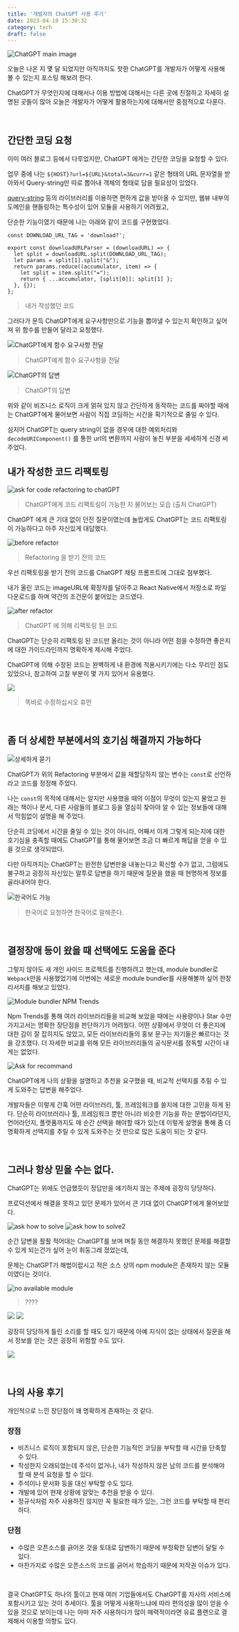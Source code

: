 ```yaml
---
title: '개발자의 ChatGPT 사용 후기'
date: 2023-04-18 15:30:32
category: tech
draft: false
---
```


![ChatGPT main image](./images/chat_gpt_intro.png)

오늘은 나온 지 몇 달 되었지만 아직까지도 핫한 ChatGPT를 개발자가 어떻게 사용해 볼 수 있는지 포스팅 해보려 한다.

ChatGPT가 무엇인지에 대해서나 이용 방법에 대해서는 다른 곳에 친절하고 자세히 설명된 곳들이 많아 오늘은 개발자가 어떻게 활용하는지에 대해서만 중점적으로 다룬다.

<br>

## 간단한 코딩 요청

이미 여러 블로그 등에서 다루었지만, ChatGPT 에게는 간단한 코딩을 요청할 수 있다.

업무 중에 나는 `${HOST}?url=${URL}&total=3&curr=1` 같은 형태의 URL 문자열을 받아와서 Query-string만 따로 뽑아내 객체의 형태로 담을 필요성이 있었다.

[query-string](https://www.npmjs.com/package/query-string) 등의 라이브러리를 이용하면 편하게 값을 받아올 수 있지만, 웹뷰 내부의 도메인을 핸들링하는 특수성이 있어 모듈을 사용하기 어려웠고,

단순한 기능이였기 때문에 나는 아래와 같이 코드를 구현했었다.

```
const DOWNLOAD_URL_TAG = 'download?';

export const downloadURLParser = (downloadURL) => {
  let split = downloadURL.split(DOWNLOAD_URL_TAG);
  let params = split[1].split("&");
  return params.reduce((accumulator, item) => {
    let split = item.split("=");
    return { ...accumulator, [split[0]]: split[1] };
  }, {});
};
```
> 내가 작성했던 코드

그러다가 문득 ChatGPT에게 요구사항만으로 기능을 뽑아낼 수 있는지 확인하고 싶어져 위 함수를 만들어 달라고 요청했다.

![ChatGPT에게 함수 요구사항 전달](./images/ask-func.png)
> ChatGPT에게 함수 요구사항을 전달

![ChatGPT의 답변](./images/answer-func.png)
> ChatGPT의 답변

위와 같이 비즈니스 로직이 크게 얽혀 있지 않고 간단하게 동작하는 코드를 짜야할 때에는 
ChatGPT에게 물어보면 사람이 직접 코딩하는 시간을 획기적으로 줄일 수 있다.

심지어 ChatGPT는 query string이 없을 경우에 대한 예외처리와 `decodeURIComponent()` 를 통한 url의 변환까지 
사람이 놓친 부분을 세세하게 신경 써 주었다. 


## 내가 작성한 코드 리팩토링

![ask for code refactoring to chatGPT](./images/ask.png)
> ChatGPT에게 코드 리팩토링이 가능한 지 물어보는 모습 (출처 ChatGPT)

ChatGPT 에게 큰 기대 없이 던진 질문이였는데 놀랍게도 ChatGPT는 코드 리팩토링이 가능하다고 아주 자신있게 대답했다.


![before refactor](./images/before-refactor.png)
> Refactoring 을 받기 전의 코드

우선 리팩토링을 받기 전의 코드를 ChatGPT 채팅 프롬프트에 그대로 첨부했다.

내가 올린 코드는 imageURL에 확장자를 달아주고 React Native에서 저장소로 파일다운로드를 하며 약간의 조건문이 붙어있는 코드였다.

![after refactor](./images/after-refactor.png)
> ChatGPT 에 의해 리팩토링 된 코드

ChatGPT는 단순히 리팩토링 된 코드만 올리는 것이 아니라 어떤 점을 수정하면 좋은지에 대한 가이드라인까지 명확하게 제시해 주었다.

ChatGPT에 의해 수정된 코드는 완벽하게 내 환경에 적용시키기에는 다소 무리인 점도 있었으나, 참고하여 고칠 부분이 몇 가지 있어서 유용했다.

![](./images/ai.jpg)
> 똑바로 수정하십시오 휴먼

<br>

## 좀 더 상세한 부분에서의 호기심 해결까지 가능하다

![상세하게 묻기](./images/ask2.png)

ChatGPT가 위의 Refactoring 부분에서 값을 재할당하지 않는 변수는 `const`로 선언하라고 코드를 정정해 주었다.

나는 `const`의 목적에 대해서는 알지만 사용했을 때의 이점이 무엇이 있는지 물었고 원래는 책이나 문서, 다른 사람들의 블로그 등을 열심히 찾아야 알 수 있는
정보들에 대해서 막힘없이 설명을 해 주었다.

단순히 코딩에서 시간을 줄일 수 있는 것이 아니라, 어째서 이게 그렇게 되는지에 대한 호기심을 충족할 때에도 ChatGPT를 통해 물어보면 조금 더 빠르게 해답을 얻을 수 있을 것으로 생각되었다.

다만 아직까지는 ChatGPT는 완전한 답변만을 내놓는다고 확신할 수가 없고, 그럼에도 불구하고 굉장히 자신있는 말투로 답변을 하기 때문에 질문을 했을 때 현명하게 정보를 골라내어야 한다.

![한국어도 가능](./images/ask-korean.png)
> 한국어로 요청하면 한국어로 말해준다.

<br>

## 결정장애 등이 왔을 때 선택에도 도움을 준다 

그렇지 않아도 새 개인 사이드 프로젝트를 진행하려고 했는데, module bundler로 `Webpack`만을 사용했었기에 이번에는 새로운 module bundler를 사용해볼까 싶어
한창 리서치를 해보고 있었다.

![Module bundler NPM Trends](./images/npm-trends.png)

Npm Trends를 통해 여러 라이브러리들을 비교해 보았을 때에는 사용량이나 Star 수만 가지고서는 명확한 장단점을 판단하기가 어려웠다.
어떤 상황에서 무엇이 더 좋은지에 대한 감이 잘 잡히지도 않았고, 모든 라이브러리들의 홍보 문구는 자기들은 빠르다는 것을 강조했다.
더 자세한 비교를 위해 모든 라이브러리들의 공식문서를 정독할 시간이 내게는 없었다.

![Ask for recommand](./images/recommand.png)

ChatGPT에게 나의 상황을 설명하고 추천을 요구했을 때, 비교적 선택지를 추릴 수 있게 도와주는 답변을 해주었다.

개발자들은 이렇게 간혹 어떤 라이브러리, 툴, 프레임워크를 쓸지에 대한 고민을 하게 된다. 단순히 라이브러리나 툴, 프레임워크 뿐만 아니라
비슷한 기능을 하는 문법이라던지, 언어라던지, 플랫폼까지도 매 순간 선택을 해야할 때가 있는데 이렇게 설명을 통해 좀 더 명확하게 선택지를 추릴 수 있게 도와주는 
것 만으로 많은 도움이 되는 것 같다.

<br>

## 그러나 항상 믿을 수는 없다.

ChatGPT는 위에도 언급했듯이 정답만을 얘기하지 않는 주제에 굉장히 당당하다.

프로덕션에서 해결을 못하고 있던 문제가 있어서 큰 기대 없이 ChatGPT에게 물어보았다.

![ask how to solve](./images/solve1.png)
![ask how to solve2](./images/solve2.png)

순간 답변을 좔좔 적어대는 ChatGPT를 보며 며칠 동안 해결하지 못했던 문제를 해결할 수 있게 되는건가 싶어 눈이 휘둥그레 졌었는데,

문제는 ChatGPT가 해법이랍시고 적은 소스 상의 npm module은 존재하지 않는 모듈이였다는 것이다.

![no available module](./images/problem.png)
> ????

![](./images/ai_fck.jpeg)
![](./images/wtf.jpg)

굉장히 당당하게 틀린 소리를 할 때도 있기 때문에 아예 지식이 없는 상태에서 질문을 해서 정보를 얻는 것은 굉장히 위험할 수도 있다.

![](./images/ai_kang.jpeg)

<br>

## 나의 사용 후기

개인적으로 느낀 장단점이 꽤 명확하게 존재하는 것 같다.

### 장점

- 비즈니스 로직이 포함되지 않은, 단순한 기능적인 코딩을 부탁할 때 시간을 단축할 수 있다.
- 작성한지 오래되었는데 주석이 없거나, 내가 작성하지 않은 남의 코드를 분석해야 할 때 분석 요청을 할 수 있다.
- 주석이나 문서화 등을 대신 부탁할 수도 있다.
- 개발에 있어 현재 상황에 알맞는 추천을 받을 수 있다.
- 정규식처럼 자주 사용하진 않지만 꼭 필요한 때가 있는, 그런 코드를 부탁할 때 편리하다.

### 단점

- 수많은 오픈소스를 긁어온 것을 토대로 답변하기 때문에 부정확한 답변이 달릴 수 있다.
- 마찬가지로 수많은 오픈소스의 코드를 긁어서 학습하기 때문에 저작권 이슈가 있다.

<br>

결국 ChatGPT도 하나의 툴이고 현재 여러 기업들에서도 ChatGPT를 자사의 서비스에 포함시키고 있는 것이 추세이다.
툴을 어떻게 사용하느냐에 따라 편의성을 많이 얻을 수 있을 것으로 보이는데 나는 아마 자주 사용하다가 많이 매력적이라면 유료 플랜으로 결제해서
이용할 의향도 있다.
